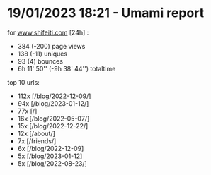 # 19/01/2023 18:21 - Umami report
for www.shifeiti.com [24h] :

 - 384 (-200) page views
 - 138 (-11) uniques
 - 93 (4) bounces
 - 6h 11' 50'' (-9h 38' 44'') totaltime


top 10 urls:
 - 112x [/blog/2022-12-09/]
 - 94x [/blog/2023-01-12/]
 - 77x [/]
 - 16x [/blog/2022-05-07/]
 - 15x [/blog/2022-12-22/]
 - 12x [/about/]
 - 7x [/friends/]
 - 6x [/blog/2022-12-09]
 - 5x [/blog/2023-01-12]
 - 5x [/blog/2022-08-23/]


